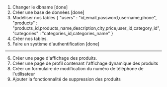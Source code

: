1. Changer le dbname [done]
2. Créer une base de données [done]
3. Modéliser nos tables {
    "users" : "id,email,password,username,phone",
    "products" : "products_id,products_name,description,city,price,user_id,category_id",
    "categories" : "categories_id,categories_name"
}
4. Créer nos tables.
5. Faire un système d'authentification [done]
----------------------------------------------------------------
6. Créer une page d'affichage des produits.
7. Créer une page de profil contenant l'affichage dynamique des produits
8. Créer un formulaire de modification du numéro de téléphone de l'utilisateur
9. Ajouter la fonctionnalité de suppression des produits
